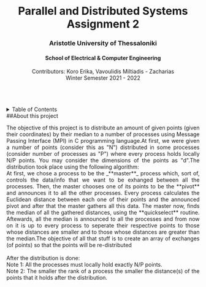 <div id="top"></div>
<br />
<div align="center">
  <h1 align="center">Parallel and Distributed Systems Assignment 2</h1>
  <h3 align="center">Aristotle University of Thessaloniki</h3>
  <h4 align="center">School of Electrical & Computer Engineering</h4>
  <p align="center">
    Contributors: Koro Erika, Vavoulidis Miltiadis - Zacharias
    <br />
    Winter Semester 2021 - 2022
    <br />
    <br />
    <br />
    <br />
  </p>
</div>
<details>
  <summary>Table of Contents</summary>
  <ol>
    <li><a href="#about-this-project">About this project</a></li>
    <li><a href="#getting-started">Getting started</a></li>
    <li><a href="#dependencies">Dependencies</a></li>
    <li><a href="#project-directory-layout">Project directory layout</a></li>
    <li><a href="#compile-and-run">Complile and run</a></li>
    <li><a href="#graphs">Graphs</a></li>
    <li><a href="#useful-links">Useful links</a></li>
  </ol>
</details>
##About this project
<p align="justify">
The objective of this project is to distribute an amount of given points (given their coordinates) by their median to a number of processes using Message Passing Interface (MPI) in C programming language.At first, we were given a number of points (consider this as "N") distributed in some processes (consider number of processes as "P") where every process holds locally N/P points. You may consider the dimensions of the points as "d".The distribution took place using the following algorithm:
<br/>
At first, we chose a process to be the _**master**_ process which, sort of, controls the data/info that we want to be exhanged between all the processes. Then, the master chooses one of its points to be the **pivot** and announces it to all the other processes. Every process calculates the Euclidean distance between each one of their points and the announced pivot and after that the master gathers all this data. The master now, finds the median of all the gathered distances, using the **quickselect** routine. Aftewards, all the median is announced to all the processes and from now on it is up to every process to seperate their respective points to those whose distances are smaller and to those whose distances are greater than the median.The objective of all that stuff is to create an array of exchanges (of points) so that the points will be re-distributed
<br/>
<br/>
After the distribution is done:
<br/>
Note 1: All the processes must locally hold exactly N/P points.
<br/> 
Note 2: The smaller the rank of a process the smaller the distance(s) of the points that it holds after the distribution.

